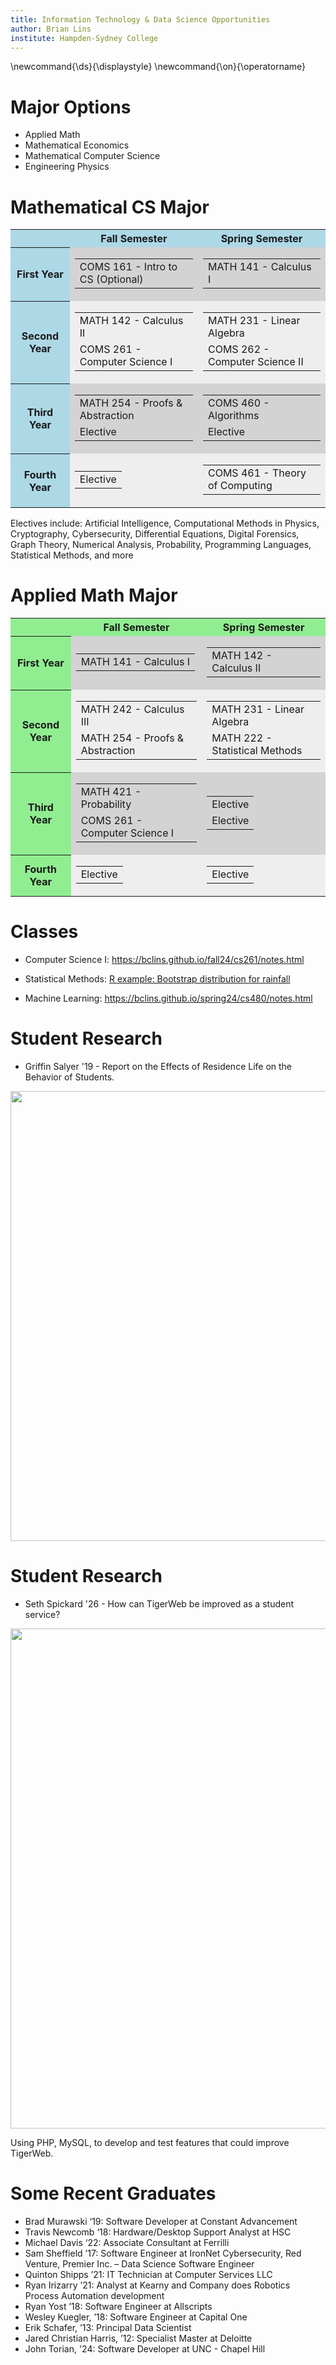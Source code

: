 ```yaml
---
title: Information Technology & Data Science Opportunities 
author: Brian Lins
institute: Hampden-Sydney College 
---
```


\newcommand{\ds}{\displaystyle}
\newcommand{\on}{\operatorname}

<style>
.bordered {
    border: 1px solid black;
    border-collapse: collapse;


    & th {
        text-align: center;
        border: 1px solid black;
        border-collapse: collapse;
        padding: 10px;
        background-color: lightgray;
        color: black;
    }

    & td {
        text-align: center;
        border: 1px solid black;
        border-collapse: collapse;
        padding: 10px;
    }
}
</style>

<!--
NOTE: USE THE FOLLOWING COMMAND TO COMPILE THESE SLIDES:
pandoc -s -t slidy day1slides.md -o day1slides.html
-->

# Major Options

- Applied Math
- Mathematical Economics
- Mathematical Computer Science
- Engineering Physics

# Mathematical CS Major

<table border="0">
<tr><th bgcolor="lightblue"></th><th bgcolor="lightblue">Fall Semester</th><th bgcolor="lightblue">Spring Semester</th></tr>
<tr bgcolor="lightgray"><th bgcolor="lightblue">First Year</th><td><table border="0"><tr><td>COMS 161 - Intro to CS (Optional)</td></tr></table></td><td><table border="0"><tr><td>MATH 141 - Calculus I</td></tr></table></td></tr>
<tr bgcolor="#eee"><th bgcolor="lightblue">Second Year</th><td><table border="0"><tr><td>MATH 142 - Calculus II</td></tr><tr><td>COMS 261 - Computer Science I</td></tr></table></td><td><table border="0"><tr><td>MATH 231 - Linear Algebra</td></tr><tr><td>COMS 262 - Computer Science II</td></tr></table></tr>
<tr bgcolor="lightgray"><th bgcolor="lightblue">Third Year</th><td><table border="0"><tr><td>MATH 254 - Proofs & Abstraction</td></tr><tr><td>Elective</td></tr></table></td><td><table border="0"><tr><td>COMS 460 - Algorithms</td></tr><tr><td>Elective</td></tr></table></tr>
<tr bgcolor="#eee"><th bgcolor="lightblue">Fourth Year</th><td><table border="0"><tr><td>Elective</td></tr></table></td><td><table border="0"><tr><td>COMS 461 - Theory of Computing</td></tr></table border="0"></tr>
</table>

Electives include: Artificial Intelligence, Computational Methods in Physics, Cryptography, Cybersecurity, Differential Equations, Digital Forensics, Graph Theory, Numerical Analysis, Probability, Programming Languages, Statistical Methods, and more

# Applied Math Major

<table border="0">
<tr><th bgcolor="lightgreen"></th><th bgcolor="lightgreen">Fall Semester</th><th bgcolor="lightgreen">Spring Semester</th></tr>
<tr bgcolor="lightgray"><th bgcolor="lightgreen">First Year</th><td><table border="0"><tr><td>MATH 141 - Calculus I</td></tr></table></td><td><table border="0"><tr><td>MATH 142 - Calculus II</td></tr></table></td></tr>
<tr bgcolor="#eee"><th bgcolor="lightgreen">Second Year</th><td><table border="0"><tr><td>MATH 242 - Calculus III</td></tr><tr><td>MATH 254 - Proofs & Abstraction</td></tr></table></td><td><table border="0"><tr><td>MATH 231 - Linear Algebra</td></tr><tr><td>MATH 222 - Statistical Methods</td></tr></table></tr>
<tr bgcolor="lightgray"><th bgcolor="lightgreen">Third Year</th><td><table border="0"><tr><td>MATH 421 - Probability</td></tr><tr><td>COMS 261 - Computer Science I</td></tr></table></td><td><table border="0"><tr><td>Elective</td></tr><tr><td>Elective</td></tr></table></tr>
<tr bgcolor="#eee"><th bgcolor="lightgreen">Fourth Year</th><td><table border="0"><tr><td>Elective</td></tr></table></td><td><table border="0"><tr><td>Elective</td></tr></table border="0"></tr>
</table>

# Classes 

* Computer Science I: <https://bclins.github.io/fall24/cs261/notes.html>

* Statistical Methods: [R example: Bootstrap distribution for rainfall](https://people.hsc.edu/faculty-staff/blins/classes/spring19/math222/Examples/rainfallBootstrap.html)

* Machine Learning: <https://bclins.github.io/spring24/cs480/notes.html>


# Student Research 

* Griffin Salyer '19 - Report on the Effects of Residence Life on the Behavior of Students.

<center>
<img src="drugViolations.png" width=720></img>
</center>

# Student Research

* Seth Spickard '26 - How can TigerWeb be improved as a student service?

<center>
<img src="TigerWeb.png" width=800></img>
</center>

Using PHP, MySQL, to develop and test features that could improve TigerWeb.  

# Some Recent Graduates

* Brad Murawski ‘19: Software Developer at Constant Advancement
* Travis Newcomb ‘18: Hardware/Desktop Support Analyst at HSC
* Michael Davis ‘22: Associate Consultant at Ferrilli
* Sam Sheffield ’17: Software Engineer at IronNet Cybersecurity, Red Venture, Premier Inc. – Data Science Software Engineer
* Quinton Shipps ’21: IT Technician at Computer Services LLC
* Ryan Irizarry ’21: Analyst at Kearny and Company does Robotics Process Automation development
* Ryan Yost ’18: Software Engineer at Allscripts
* Wesley Kuegler, ’18: Software Engineer at Capital One
* Erik Schafer, ’13: Principal Data Scientist
* Jared Christian Harris, ’12: Specialist Master at Deloitte
* John Torian, '24: Software Developer at UNC - Chapel Hill
